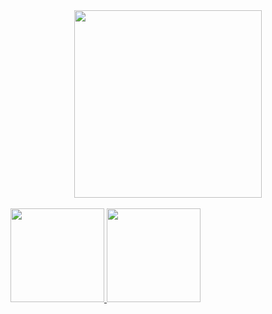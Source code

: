 <div dir="auto" align = "center">
    <a href="https://github.com/PedroTDrehmer ">
        <img src="https://github-readme-stats.vercel.app/api/top-langs/?username=PedroTDrehmer" style="max-width: 100%"; height="300em">
    </a>
</div>

<br>

<a href="[https://github.com/PedroTDrehmer](https://github-readme-stats.vercel.app/api/top-langs/?username=PedroTDrehmer)">
  <img height="150em" src="https://camo.githubusercontent.com/c5f3b4b3d529d4a0c8133a41175daae8d398f7c3dbc7a137270f0fedfbb9db30/68747470733a2f2f6769746875622d726561646d652d73746174732e76657263656c2e6170702f6170693f757365726e616d653d6761627269656c626d6d6169612673686f775f69636f6e733d74727565267468656d653d6461726b26696e636c7564655f616c6c5f636f6d6d6974733d7472756526636f756e745f707269766174653d74727565" data-canonical-src="https://github-readme-stats.vercel.app/api?username=PedroTDrehmer&amp;show_icons=true&amp;theme=dark&amp;include_all_commits=true&amp;count_private=true" style="max-width: 100%;">
  <img height="150em" src="https://camo.githubusercontent.com/49488ebba87fc9863be3060a12b9f5fa3fa18582aedf428df4b847f24e66cf5c/68747470733a2f2f6769746875622d726561646d652d73746174732e76657263656c2e6170702f6170692f746f702d6c616e67732f3f757365726e616d653d6761627269656c626d6d616961266c61796f75743d636f6d70616374266c616e67735f636f756e743d313638267468656d653d6461726b" data-canonical-src="https://github-readme-stats.vercel.app/api/top-langs/?username=PedroTDrehmer&amp;layout=compact&amp;langs_count=168&amp;theme=dark" style="max-width: 100%;">
</a>
    
</div>
